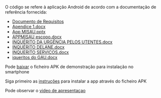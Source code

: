 O código se refere à aplicação Android de acordo com a documentação de referência fornecida:

- [Documento de Requisitos](http://sis-ma.in/recl/Documento%20de%20Requisitos%20APP%20-%20MISAU%20%20-%20Suporte%20ao%20Utente.docx) 
- [Apendice 1.docx](http://sis-ma.in/recl/Apendice%201.docx)
- [App MISAU.pptx](http://sis-ma.in/recl/App%20MISAU.pptx) 
- [APPMISAU escopo.docx](http://sis-ma.in/recl/APPMISAU%20escopo.docx) 
- [INQUÉRITO DA URGÊNCIA PELOS UTENTES.docx](http://sis-ma.in/recl/INQU%c3%89RITO%20DA%20URG%c3%8aNCIA%20PELOS%20UTENTES.docx) 
- [INQUÉRITO DELANE.docx](http://sis-ma.in/recl/INQU%c3%89RITO%20DELANE.docx) 
- [INQUERITO SERVICOS.docx](http://sis-ma.in/recl/INQUERITO%20SERVICOS.docx)
- [iqueritos do GAU.docx](http://sis-ma.in/recl/iqueritos%20do%20GAU.docx)

Pode [baixar](http://sis-ma.in/recl/apk/index.php) o ficheiro APK de demonstração para instalação no smartphone

Siga primeiro as [instruções](https://pt.wikihow.com/Instalar-Arquivos-APK-no-Android)  para instalar a app através do ficheiro APK

Pode observar o [video de apresentaçao](https://youtu.be/URGQkVcfc6Y) 

